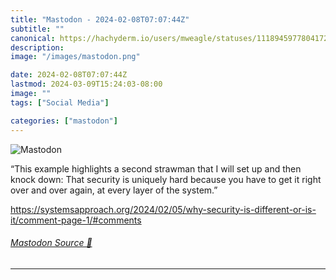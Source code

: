 ```yaml
---
title: "Mastodon - 2024-02-08T07:07:44Z"
subtitle: ""
canonical: https://hachyderm.io/users/mweagle/statuses/111894597780417228
description:
image: "/images/mastodon.png"

date: 2024-02-08T07:07:44Z
lastmod: 2024-03-09T15:24:03-08:00
image: ""
tags: ["Social Media"]

categories: ["mastodon"]
---
```

![Mastodon](/images/mastodon.png)

<p>“This example highlights a second strawman that I will set up and then knock down: That security is uniquely hard because you have to get it right over and over again, at every layer of the system.”</p><p><a href="https://systemsapproach.org/2024/02/05/why-security-is-different-or-is-it/comment-page-1/#comments" target="_blank" rel="nofollow noopener noreferrer" translate="no"><span class="invisible">https://</span><span class="ellipsis">systemsapproach.org/2024/02/05</span><span class="invisible">/why-security-is-different-or-is-it/comment-page-1/#comments</span></a></p>


###### [Mastodon Source 🐘](https://hachyderm.io/@mweagle/111894597780417228)

___

